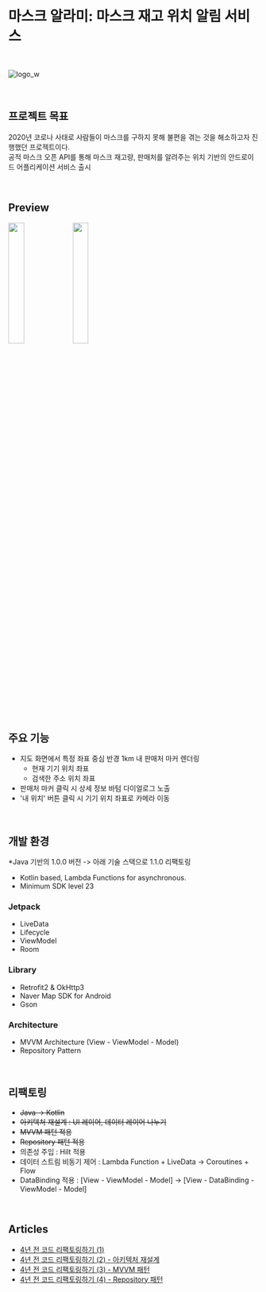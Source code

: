 # 마스크 알라미: 마스크 재고 위치 알림 서비스
<br/>

![logo_w](https://github.com/minuxx/mask-alarmi/assets/20331640/fc54febe-458f-47cb-aca8-097b72f62cbe)

<br/>


## 프로젝트 목표
2020년 코로나 사태로 사람들이 마스크를 구하지 못해 불편을 겪는 것을 해소하고자 진행했던 프로젝트이다.<br/>
공적 마스크 오픈 API를 통해 마스크 재고량, 판매처를 알려주는 위치 기반의 안드로이드 어플리케이션 서비스 출시

<br/>

## Preview
<img src="https://github.com/minuxx/mask-alarmi-android/assets/20331640/98208202-7def-4bf3-b18a-c3b61754f558" width="25%"/>
<img src="https://github.com/minuxx/mask-alarmi-android/assets/20331640/e61e4a48-5c51-472b-958f-38daf57e8b57" width="25%"/>

<br/>
<br/>

## 주요 기능
- 지도 화면에서 특정 좌표 중심 반경 1km 내 판매처 마커 렌더링
  - 현재 기기 위치 좌표
  - 검색한 주소 위치 좌표 
- 판매처 마커 클릭 시 상세 정보 바텀 다이얼로그 노출
- '내 위치' 버튼 클릭 시 기기 위치 좌표로 카메라 이동

<br/>

## 개발 환경
*Java 기반의 1.0.0 버전 -> 아래 기술 스택으로 1.1.0 리팩토링

- Kotlin based, Lambda Functions for asynchronous.
- Minimum SDK level 23

### Jetpack
- LiveData
- Lifecycle
- ViewModel
- Room

### Library
- Retrofit2 & OkHttp3
- Naver Map SDK for Android
- Gson

### Architecture
- MVVM Architecture (View - ViewModel - Model)
- Repository Pattern

<br/>

## 리팩토링
- <s>Java -> Kotlin</s>
- <s>아키텍처 재설계 : UI 레이어, 데이터 레이어 나누기</s>
- <s>MVVM 패턴 적용</s>
- <s>Repository 패턴 적용</s>
- 의존성 주입 : Hilt 적용
- 데이터 스트림 비동기 제어 : Lambda Function + LiveData &rarr; Coroutines + Flow
- DataBinding 적용 : [View - ViewModel - Model] &rarr; [View - DataBinding - ViewModel - Model]

<br/>

## Articles
- <a href="https://minuxxx.tistory.com/37/" target="_blank">4년 전 코드 리팩토링하기 (1)</a>
- [4년 전 코드 리팩토링하기 (2) - 아키텍처 재설계](https://minuxxx.tistory.com/39)
- [4년 전 코드 리팩토링하기 (3) - MVVM 패턴](https://minuxxx.tistory.com/42)
- [4년 전 코드 리팩토링하기 (4) - Repository 패턴](https://minuxxx.tistory.com/43)
